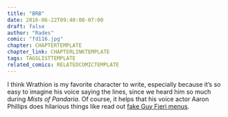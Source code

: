 ```yaml
---
title: "BRB"
date: 2016-06-22T09:40:00-07:00
draft: false
author: "Rades"
comic: "fd116.jpg"
chapter: CHAPTERTEMPLATE
chapter_link: CHAPTERLINKTEMPLATE
tags: TAGSLISTTEMPLATE
related_comics: RELATEDCOMICTEMPLATE
---
```


I think Wrathion is my favorite character to write, especially because it’s so easy to imagine his voice saying the lines, since we heard him so much during *Mists of Pandaria*. Of course, it helps that his voice actor Aaron Phillips does hilarious things like read out [fake Guy Fieri menus](https://www.youtube.com/watch?v=XJidgg0TfU8).

